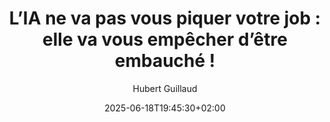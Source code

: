 ---
layout: post
title: "L’IA ne va pas vous piquer votre job : elle va vous empêcher d’être embauché !"
link: "https://framablog.org/2025/06/08/l-ia-ne-va-pas-vous-piquer-votre-job-elle-va-vous-empecher-d-etre-embauche"
author: Hubert Guillaud
published_date: 28/03/2025
description: "Dans le monde du recrutement, les CV ne sont plus vraiment lus par des humains. Le problème, c’est que les scores produits sur ceux-ci pour les trier sont profondément problématiques. Les logiciels de tris de candidatures cherchent à produire des correspondances entre les compétences des candidats et ceux des employés et à prédire les personnalités… sans grand succès. Bien souvent, ils produisent surtout des approximations généralisées masquées sous des scores qui semblent neutres et objectifs. Problèmes : ces systèmes peinent à favoriser la diversité plutôt que la similarité. Ils répliquent, amplifient et obfusquent les discriminations plutôt que de réduire les biais de décisions des recruteurs."
language: fr
categories: "articles"
tags: "ia travail"
og-tags: "ia travail"
date: "2025-06-18T19:45:30+02:00"
permalink: /:categories/:year/:month/:day/:title/
---